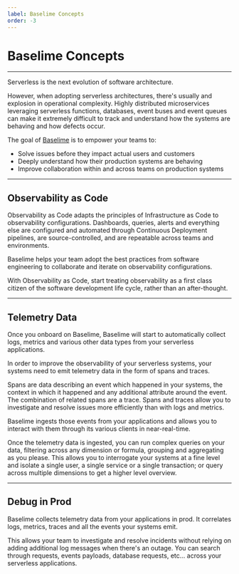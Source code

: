 ```yaml
---
label: Baselime Concepts
order: -3
---
```


# Baselime Concepts
---

Serverless is the next evolution of software architecture.

However, when adopting serverless architectures, there's usually and explosion in operational complexity. Highly distributed microservices leveraging serverless functions, databases, event buses and event queues can make it extremely difficult to track and understand how the systems are behaving and how defects occur.

The goal of [Baselime](https://baselime.io) is to empower your teams to:
- Solve issues before they impact actual users and customers
- Deeply understand how their production systems are behaving
- Improve collaboration within and across teams on production systems

---

## Observability as Code

Observability as Code adapts the principles of Infrastructure as Code to observability configurations. Dashboards, queries, alerts and everything else are configured and automated through Continuous Deployment pipelines, are source-controlled, and are repeatable across teams and environments.

Baselime helps your team adopt the best practices from software engineering to collaborate and iterate on observability configurations.

With Observability as Code, start treating observability as a first class citizen of the software development life cycle, rather than an after-thought.

---

## Telemetry Data

Once you onboard on Baselime, Baselime will start to automatically collect logs, metrics and various other data types from your serverless applications.

In order to improve the observability of your serverless systems, your systems need to emit telemetry data in the form of spans and traces.

Spans are data describing an event which happened in your systems, the context in which it happened and any additional attribute around the event. The combination of related spans are a trace. Spans and traces allow you to investigate and resolve issues more efficiently than with logs and metrics.   

Baselime ingests those events from your applications and allows you to interact with them through its various clients in near-real-time.

Once the telemetry data is ingested, you can run complex queries on your data, filtering across any dimension or formula, grouping and aggregating as you please. This allows you to interrogate your systems at a fine level and isolate a single user, a single service or a single transaction; or query across multiple dimensions to get a higher level overview.

---

## Debug in Prod

Baselime collects telemetry data from your applications in prod. It correlates logs, metrics, traces and all the events your systems emit.

This allows your team to investigate and resolve incidents without relying on adding additional log messages when there's an outage. You can search through requests, events payloads, database requests, etc... across your serverless applications.
